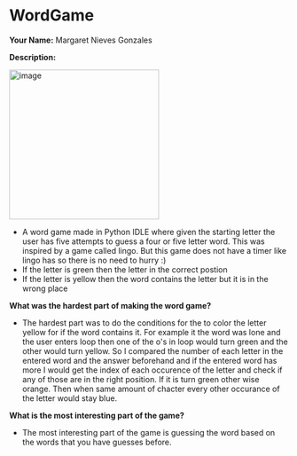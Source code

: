 # WordGame
**Your Name:** Margaret Nieves Gonzales

**Description:**

<img width="270" alt="image" src="https://github.com/MARGYYY1231/WordGame/assets/138099922/1fab8162-c8e4-41bc-891e-99e34c12d197">

- A word game made in Python IDLE where given the starting letter the user has five attempts to guess a four or five letter word. This was inspired by a game called lingo. But this game does not have a timer like lingo has so there is no need to hurry :)
- If the letter is green then the letter in the correct postion
- If the letter is yellow then the word contains the letter but it is in the wrong place

 **What was the hardest part of making the word game?**
-  The hardest part was to do the conditions for the to color the letter yellow for if the word contains it. For example it the word was lone and the user enters loop then one of the o's in loop would turn green and the other would turn yellow. So I compared the number of each letter in the entered word and the answer beforehand and if the entered word has more I would get the index of each occurence of the letter and check if any of those are in the right position. If it is turn green other wise orange. Then when same amount of chacter every other occurance of the letter would stay blue.

**What is the most interesting part of the game?**
- The most interesting part of the game is guessing the word based on the words that you have guesses before.
